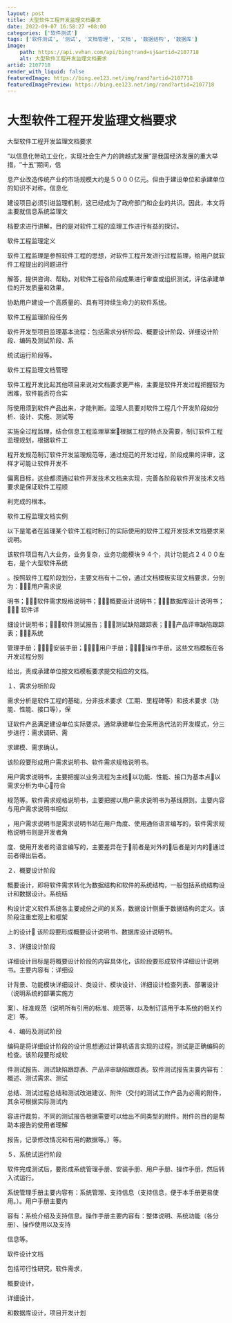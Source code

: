 ```yaml
---
layout: post
title: 大型软件工程开发监理文档要求
date: 2022-09-07 16:58:27 +08:00
categories: ['软件测试']
tags: ['软件测试', '测试', '文档管理', '文档', '数据结构', '数据库']
image:
    path: https://api.vvhan.com/api/bing?rand=sj&artid=2107718
    alt: 大型软件工程开发监理文档要求
artid: 2107718
render_with_liquid: false
featuredImage: https://bing.ee123.net/img/rand?artid=2107718
featuredImagePreview: https://bing.ee123.net/img/rand?artid=2107718
---
```


# 大型软件工程开发监理文档要求

大型软件工程开发监理文档要求

“以信息化带动工业化，实现社会生产力的跨越式发展”是我国经济发展的重大举措，″十五″期间，信

息产业改造传统产业的市场规模大约是５０００亿元。但由于建设单位和承建单位的知识不对称，信息化

建设项目必须引进监理机制，这已经成为了政府部门和企业的共识。因此，本文将主要就信息系统监理文

档要求进行讲解，目的是对软件工程的监理工作进行有益的探讨。

软件工程监理定义

软件工程监理是参照软件工程的思想，对软件工程开发进行过程监理，给用户就软件工程提出的问题进行

解答，提供咨询、帮助，对软件工程各阶段成果进行审查或组织测试，评估承建单位的开发质量和效果，

协助用户建设一个高质量的、具有可持续生命力的软件系统。

软件工程监理阶段任务

软件开发型项目监理基本流程：包括需求分析阶段、概要设计阶段、详细设计阶段、编码及测试阶段、系

统试运行阶段等。

软件工程监理文档管理

软件工程开发比起其他项目来说对文档要求更严格，主要是软件开发过程把握较为困难，软件能否符合实

际使用须到软件产品出来，才能判断。监理人员要对软件工程几个开发阶段如分析、设计、实施、测试等

实施全过程监理，结合信息工程监理草案根据工程的特点及需要，制订软件工程监理规划，根据软件工

程开发规范制订软件开发监理规范等，通过规范的开发过程，阶段成果的评审，这样才可能让软件开发不

偏离目标，这些都须通过软件开发技术文档来实现，完善各阶段软件开发技术文档要求是保证软件工程顺

利完成的根本。

软件工程监理文档实例
  
以下是笔者在监理某个软件工程时制订的实际使用的软件工程开发技术文档要求来说明。

该软件项目有八大业务，业务复杂，业务功能模块９４个，共计功能点２４００左右，是个大型软件系统

。按照软件工程阶段划分，主要文档有十二份，通过文档模板实现文档要求，分别为：１用户需求说

明书；２软件需求规格说明书；３概要设计说明书；４数据库设计说明书；５ 软件详

细设计说明书；６软件测试报告；７测试缺陷跟踪表；８产品评审缺陷跟踪表；９系统

管理手册；１０安装手册；１１用户手册；１２操作手册。这些文档模板在各开发过程分别

给出，责成承建单位按文档模板要求提交相应的文档。

１、需求分析阶段

需求分析是软件工程的基础，分非技术要求（工期、里程碑等）和技术要求（功能、性能、接口等），保

证软件产品满足建设单位实际要求。通常承建单位会采用迭代法的开发模式，分三步进行：需求调研、需

求建模、需求确认。

该阶段要形成用户需求说明书、软件需求规格说明书。

用户需求说明书，主要把握以业务流程为主线以功能、性能、接口为基本点以需求分析为中心符合

规范等。软件需求规格说明书，主要把握以用户需求说明书为基线原则。主要内容与用户需求说明书相似

，用户需求说明书是需求说明书站在用户角度、使用通俗语言编写的，软件需求规格说明书则是开发者角

度、使用开发者的语言编写的，主要差异在于前者是对外的后者是对内的通过前者得出后者。

２、概要设计阶段

概要设计，即将软件需求转化为数据结构和软件的系统结构，一般包括系统结构设计和数据设计。系统结

构设计定义软件系统各主要成份之间的关系，数据设计侧重于数据结构的定义。该阶段注重宏观上和框架

上的设计 该阶段要形成概要设计说明书、数据库设计说明书。

３、详细设计阶段
  
详细设计目标是将概要设计阶段的内容具体化，该阶段要形成软件详细设计说明书。主要内容有：详细设

计背景、功能模块详细设计、类设计、模块设计、详细设计检查列表、部署设计（说明系统的部署实施方

案）、标准规范（说明所有引用的标准、规范等，以及制订适用于本系统的相关约定）等。

４、编码及测试阶段

编码是将详细设计阶段的设计思想通过计算机语言实现的过程，测试是正确编码的检查。该阶段要形成软

件测试报告、测试缺陷跟踪表、产品评审缺陷跟踪表。软件测试报告主要内容有：概述、测试需求、测试

总结、测试过程总结和测试改进建议、附件（交付的测试工作产品为必需的附件，其余可根据实际测试内

容进行裁剪，不同的测试报告根据需要可以给出不同类型的附件。附件的目的是帮助本报告的使用者理解

报告，记录修改情况和有用的数据等。）等。

５、系统试运行阶段
  
软件完成测试后，要形成系统管理手册、安装手册、用户手册、操作手册，然后转入试运行。

系统管理手册主要内容有：系统管理、支持信息（支持信息，便于本手册更易使用。）。用户手册主要内

容有：系统介绍及支持信息。操作手册主要内容有：整体说明、系统功能（各分册）、操作使用以及支持

信息等。

软件设计文档
  
包括可行性研究，软件需求，
  
概要设计，
  
详细设计，
  
和数据库设计，项目开发计划
